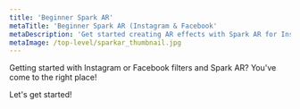 ```yaml
---
title: 'Beginner Spark AR'
metaTitle: 'Beginner Spark AR (Instagram & Facebook'
metaDescription: 'Get started creating AR effects with Spark AR for Instagram and Facebook'
metaImage: /top-level/sparkar_thumbnail.jpg
---
```


Getting started with Instagram or Facebook filters and Spark AR? You've come to the right place!

Let's get started!
